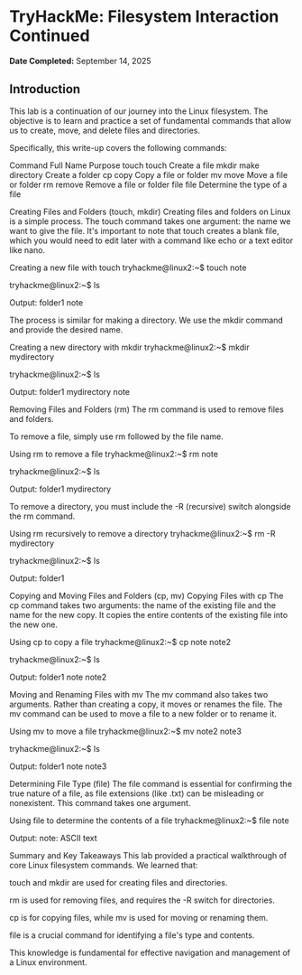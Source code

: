 # TryHackMe: Filesystem Interaction Continued

**Date Completed:** September 14, 2025

## Introduction

This lab is a continuation of our journey into the Linux filesystem. The objective is to learn and practice a set of fundamental commands that allow us to create, move, and delete files and directories.

Specifically, this write-up covers the following commands:

Command	Full Name	Purpose
touch	touch	Create a file
mkdir	make directory	Create a folder
cp	copy	Copy a file or folder
mv	move	Move a file or folder
rm	remove	Remove a file or folder
file	file	Determine the type of a file


Creating Files and Folders (touch, mkdir)
Creating files and folders on Linux is a simple process. The touch command takes one argument: the name we want to give the file. It's important to note that touch creates a blank file, which you would need to edit later with a command like echo or a text editor like nano.

Creating a new file with touch
tryhackme@linux2:~$ touch note

tryhackme@linux2:~$ ls

Output:
folder1 note

The process is similar for making a directory. We use the mkdir command and provide the desired name.

Creating a new directory with mkdir
tryhackme@linux2:~$ mkdir mydirectory

tryhackme@linux2:~$ ls

Output:
folder1 mydirectory note

Removing Files and Folders (rm)
The rm command is used to remove files and folders.

To remove a file, simply use rm followed by the file name.

Using rm to remove a file
tryhackme@linux2:~$ rm note

tryhackme@linux2:~$ ls

Output:
folder1 mydirectory

To remove a directory, you must include the -R (recursive) switch alongside the rm command.

Using rm recursively to remove a directory
tryhackme@linux2:~$ rm -R mydirectory

tryhackme@linux2:~$ ls

Output:
folder1

Copying and Moving Files and Folders (cp, mv)
Copying Files with cp
The cp command takes two arguments: the name of the existing file and the name for the new copy. It copies the entire contents of the existing file into the new one.

Using cp to copy a file
tryhackme@linux2:~$ cp note note2

tryhackme@linux2:~$ ls

Output:
folder1 note note2

Moving and Renaming Files with mv
The mv command also takes two arguments. Rather than creating a copy, it moves or renames the file. The mv command can be used to move a file to a new folder or to rename it.

Using mv to move a file
tryhackme@linux2:~$ mv note2 note3

tryhackme@linux2:~$ ls

Output:
folder1 note note3

Determining File Type (file)
The file command is essential for confirming the true nature of a file, as file extensions (like .txt) can be misleading or nonexistent. This command takes one argument.

Using file to determine the contents of a file
tryhackme@linux2:~$ file note

Output:
note: ASCII text

Summary and Key Takeaways
This lab provided a practical walkthrough of core Linux filesystem commands. We learned that:

touch and mkdir are used for creating files and directories.

rm is used for removing files, and requires the -R switch for directories.

cp is for copying files, while mv is used for moving or renaming them.

file is a crucial command for identifying a file's type and contents.

This knowledge is fundamental for effective navigation and management of a Linux environment.
